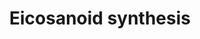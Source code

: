 ---
annotations:
- id: PW:0001239
  parent: classic metabolic pathway
  type: Pathway Ontology
  value: eicosanoid biosynthetic pathway
authors:
- MaintBot
- Thomas
- Christine Chichester
- Mkutmon
- Eweitz
description: 'In biochemistry, eicosanoids are signaling molecules made by oxidation
  of twenty-carbon essential fatty acids, (EFAs). They exert complex control over
  many bodily systems, mainly in inflammation or immunity, and as messengers in the
  central nervous system.  Source: [[wikipedia:Eicosanoid|Wikipedia]]'
last-edited: 2021-05-14
organisms:
- Danio rerio
redirect_from:
- /index.php/Pathway:WP1318
- /instance/WP1318
revision: null
schema-jsonld:
- '@context': https://schema.org/
  '@id': https://wikipathways.github.io/pathways/WP1318.html
  '@type': Dataset
  creator:
    '@type': Organization
    name: WikiPathways
  description: 'In biochemistry, eicosanoids are signaling molecules made by oxidation
    of twenty-carbon essential fatty acids, (EFAs). They exert complex control over
    many bodily systems, mainly in inflammation or immunity, and as messengers in
    the central nervous system.  Source: [[wikipedia:Eicosanoid|Wikipedia]]'
  keywords:
  - 12-HETE
  - 15-HETE
  - 5-HETE
  - 5-HPETE
  - ALOX15
  - ALOX15B
  - Arachidonic acid
  - DKEY-194N13.2
  - GGT1
  - IPLA2(GAMMA)
  - LOC567284
  - LOC791800
  - Leukotriene A4
  - Leukotriene B4
  - Leukotriene C4
  - Leukotriene D4
  - Leukotriene E4
  - PGD2 11-ketoreduc
  - PGE2 9-ketoreduc
  - PLA2G2A
  - PTGDS
  - Peroxidase?
  - Prostaglandin D2
  - Prostaglandin F2a
  - Prostaglandin H2
  - Prostaglandin I2
  - Thromboxane A2
  - Thromboxane B2
  - alox12
  - lta4h
  - pla2g6
  - ptges
  - ptgesl
  - ptgisl
  - ptgs1
  - ptgs2b
  - tbxas1
  - zgc:153024
  license: CC0
  name: Eicosanoid synthesis
seo: CreativeWork
title: Eicosanoid synthesis
wpid: WP1318
---